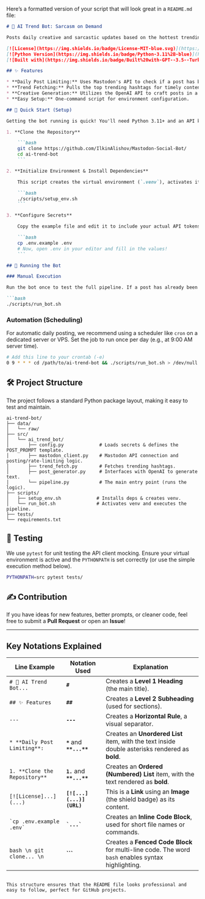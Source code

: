 Here’s a formatted version of your script that will look great in a `README.md` file:

````markdown
# 🤖 AI Trend Bot: Sarcasm on Demand

Posts daily creative and sarcastic updates based on the hottest trending topics fetched from the Mastodon network. Built with Python and OpenAI.

[![License](https://img.shields.io/badge/License-MIT-blue.svg)](https://opensource.org/licenses/MIT)  
[![Python Version](https://img.shields.io/badge/Python-3.11%2B-blue)](https://www.python.org/)  
[![Built with](https://img.shields.io/badge/Built%20with-GPT--3.5--Turbo-brightgreen)](https://openai.com/)

## ✨ Features

* **Daily Post Limiting:** Uses Mastodon's API to check if a post has been made today, preventing spam.
* **Trend Fetching:** Pulls the top trending hashtags for timely content.
* **Creative Generation:** Utilizes the OpenAI API to craft posts in a **sarcastic or creative tone**.
* **Easy Setup:** One-command script for environment configuration.

## 🚀 Quick Start (Setup)

Getting the bot running is quick! You'll need Python 3.11+ and an API key from both **OpenAI** and your chosen **Mastodon instance**.

1. **Clone the Repository**

    ```bash
    git clone https://github.com/IlkinAlishov/Mastodon-Social-Bot/
    cd ai-trend-bot
    ```

2. **Initialize Environment & Install Dependencies**

    This script creates the virtual environment (`.venv`), activates it, and installs everything listed in `requirements.txt`.

    ```bash
    ./scripts/setup_env.sh
    ```

3. **Configure Secrets**

    Copy the example file and edit it to include your actual API tokens and base URL.

    ```bash
    cp .env.example .env
    # Now, open .env in your editor and fill in the values!
    ```

## 🏃 Running the Bot

### Manual Execution

Run the bot once to test the full pipeline. If a post has already been made today, the bot will exit gracefully.

```bash
./scripts/run_bot.sh
````

### Automation (Scheduling)

For automatic daily posting, we recommend using a scheduler like `cron` on a dedicated server or VPS. Set the job to run once per day (e.g., at 9:00 AM server time).

```bash
# Add this line to your crontab (-e)
0 9 * * * cd /path/to/ai-trend-bot && ./scripts/run_bot.sh > /dev/null 2>&1
```

## 🛠️ Project Structure

The project follows a standard Python package layout, making it easy to test and maintain.

```
ai-trend-bot/
├── data/
│   └── raw/
├── src/
│   └── ai_trend_bot/
│       ├── config.py             # Loads secrets & defines the POST_PROMPT template.
│       ├── mastodon_client.py    # Mastodon API connection and posting/rate-limiting logic.
│       ├── trend_fetch.py        # Fetches trending hashtags.
│       ├── post_generator.py     # Interfaces with OpenAI to generate text.
│       └── pipeline.py           # The main entry point (runs the logic).
├── scripts/
│   ├── setup_env.sh             # Installs deps & creates venv.
│   └── run_bot.sh               # Activates venv and executes the pipeline.
├── tests/
└── requirements.txt
```

## 🧪 Testing

We use `pytest` for unit testing the API client mocking. Ensure your virtual environment is active and the `PYTHONPATH` is set correctly (or use the simple execution method below).

```bash
PYTHONPATH=src pytest tests/
```

## ✍️ Contribution

If you have ideas for new features, better prompts, or cleaner code, feel free to submit a **Pull Request** or open an **Issue**!

---

## Key Notations Explained

| Line Example                  | Notation Used              | Explanation                                                                                       |
| ----------------------------- | -------------------------- | ------------------------------------------------------------------------------------------------- |
| `# 🤖 AI Trend Bot...`        | **`#`**                    | Creates a **Level 1 Heading** (the main title).                                                   |
| `## ✨ Features`               | **`##`**                   | Creates a **Level 2 Subheading** (used for sections).                                             |
| `---`                         | **`---`**                  | Creates a **Horizontal Rule**, a visual separator.                                                |
| `* **Daily Post Limiting**:`  | **`*`** and **`**...**`**  | Creates an **Unordered List** item, with the text inside double asterisks rendered as **bold**.   |
| `1. **Clone the Repository**` | **`1.`** and **`**...**`** | Creates an **Ordered (Numbered) List** item, with the text rendered as **bold**.                  |
| `[![License]...](...)`        | **`[![...](...)] (URL)`**  | This is a **Link** using an **Image** (the shield badge) as its content.                          |
| `` `cp .env.example .env` ``  | **`` `...` ``**            | Creates an **Inline Code Block**, used for short file names or commands.                          |
| `bash \n git clone... \n `    | **```**                    | Creates a **Fenced Code Block** for multi-line code. The word `bash` enables syntax highlighting. |

```

This structure ensures that the README file looks professional and easy to follow, perfect for GitHub projects.
```
